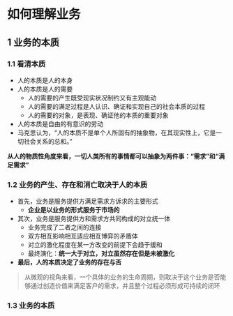 # 如何理解业务





## 1 业务的本质



### 1.1 看清本质

- 人的本质是人的本身
- 人的本质是人的需要
  - 人的需要的产生既受现实状况制约又有主观能动
  - 人的需要的满足过程是人认识、确证和实现自己的社会本质的过程 
  - 人的需要的对象，是表现、确证他的本质的重要对象
- 人的本质是自由的有意识的劳动
- 马克思认为，“人的本质不是单个人所固有的抽象物，在其现实性上，它是一切社会关系的总和。”



**从人的物质性角度来看，一切人类所有的事情都可以抽象为两件事：“需求”和“满足需求”**



### 1.2 业务的产生、存在和消亡取决于人的本质

- 首先，业务是服务提供方满足需求方诉求的主要形式
  - **企业是以业务的形式服务于市场的**
- 其次，业务是服务提供方和需求方共同构成的对立统一体
  - 业务完成了二者之间的连接
  - 双方相互影响相互适应相互博弈的矛盾体
  - 对立的激化程度在某一方改变的前提下会趋于缓和
  - 最终演化：**统一大于对立，对立虽然存在但是未被激化**
- **最后，人的本质决定了业务的存在与否**

> 从微观的视角来看，一个具体的业务的生命周期，则取决于这个业务是否能够通过创造价值来满足客户的需求，并且整个过程必须形成可持续的闭环



### 1.3 业务的本质

